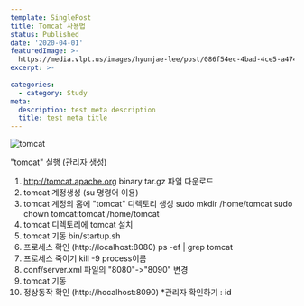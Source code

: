 ```yaml
---
template: SinglePost
title: Tomcat 사용법
status: Published
date: '2020-04-01'
featuredImage: >-
  https://media.vlpt.us/images/hyunjae-lee/post/086f54ec-4bad-4ce5-a474-fecf121a94f0/tomcat-cover.png
excerpt: >-
  
categories:
  - category: Study
meta:
  description: test meta description
  title: test meta title
---
```


![tomcat](https://media.vlpt.us/images/hyunjae-lee/post/086f54ec-4bad-4ce5-a474-fecf121a94f0/tomcat-cover.png)


"tomcat" 실행 (관리자 생성)
1. http://tomcat.apache.org binary tar.gz 파일 다운로드
2. tomcat 계정생성 (su 명령어 이용)
3. tomcat 계정의 홈에 "tomcat" 디렉토리 생성
sudo mkdir /home/tomcat
sudo chown tomcat:tomcat /home/tomcat
4. tomcat 디렉토리에 tomcat 설치
5. tomcat 기동
bin/startup.sh
6. 프로세스 확인 (http://localhost:8080)
ps -ef | grep tomcat
7. 프로세스 죽이기
kill -9 process이름
8. conf/server.xml 파일의 "8080"->"8090" 변경
9. tomcat 기동
10. 정상동작 확인 (http://hocalhost:8090)
*관리자 확인하기 : id